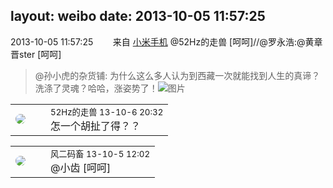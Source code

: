 layout: weibo
date: 2013-10-05 11:57:25
---
<meta name="referrer" content="no-referrer" />

2013-10-05 11:57:25  &nbsp;&nbsp;&nbsp;&nbsp;&nbsp;&nbsp; 来自 <a href="http://app.weibo.com/t/feed/22zMnn" rel="nofollow">小米手机</a>
@52Hz的走兽 [呵呵]//@罗永浩:@黄章晋ster [呵呵]
>  @孙小虎的杂货铺: 为什么这么多人认为到西藏一次就能找到人生的真谛？洗涤了灵魂？哈哈，涨姿势了！ ​​​
>  ![图片](https://ww1.sinaimg.cn/large/7201d291gw1e99kaj484cj20c889wkjl.jpg)

<table style="width: 100%;">
  <tr>
    <td style="width: 40px;"><img style="border-radius:50%" src="https://tva4.sinaimg.cn/crop.0.0.180.180.50/8beaf773jw1e8qgp5bmzyj2050050aa8.jpg?KID=imgbed,tva&Expires=1624465767&ssig=N%2BFvBZzzOY"></td>
    <td colspan="2"><small>52Hz的走兽 13-10-6 20:32</small><br/>怎一个胡扯了得？？</td>
  </tr>
</table>

<table style="width: 100%;">
  <tr>
    <td style="width: 40px;"><img style="border-radius:50%" src="https://tva3.sinaimg.cn/crop.0.0.639.639.50/6d2a6003jw8f3idy69w2gj20hs0hrt9g.jpg?KID=imgbed,tva&Expires=1624465767&ssig=lDymIYwd4B"></td>
    <td colspan="2"><small>风二码畜 13-10-5 12:02</small><br/> @小齿 [呵呵]</td>
  </tr>
</table>
